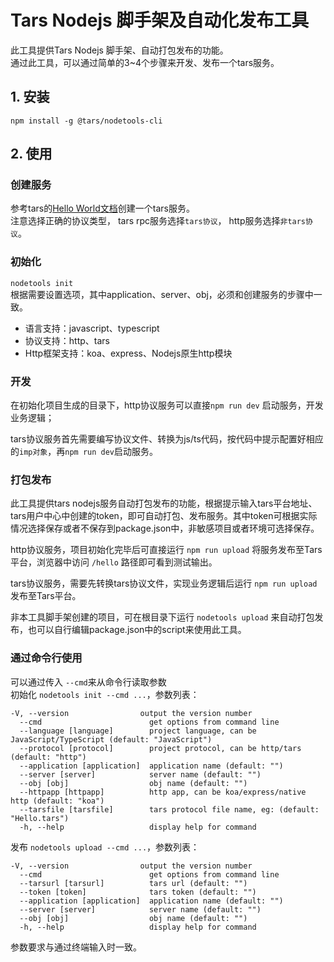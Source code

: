 # Tars Nodejs 脚手架及自动化发布工具  
此工具提供Tars Nodejs 脚手架、自动打包发布的功能。  
通过此工具，可以通过简单的3~4个步骤来开发、发布一个tars服务。  
## 1. 安装  
`npm install -g @tars/nodetools-cli`
## 2. 使用
### 创建服务  
参考tars的[Hello World文档](https://github.com/TarsCloud/TarsDocs/tree/master/hello-world)创建一个tars服务。  
注意选择正确的协议类型， tars rpc服务选择`tars协议`， http服务选择`非tars协议`。  

### 初始化  
`nodetools init`  
根据需要设置选项，其中application、server、obj，必须和创建服务的步骤中一致。  

- 语言支持：javascript、typescript
- 协议支持：http、tars
- Http框架支持：koa、express、Nodejs原生http模块  


### 开发  
在初始化项目生成的目录下，http协议服务可以直接`npm run dev` 启动服务，开发业务逻辑；  

tars协议服务首先需要编写协议文件、转换为js/ts代码，按代码中提示配置好相应的`imp对象`，再`npm run dev`启动服务。

### 打包发布  

此工具提供tars nodejs服务自动打包发布的功能，根据提示输入tars平台地址、tars用户中心中创建的token，即可自动打包、发布服务。其中token可根据实际情况选择保存或者不保存到package.json中，非敏感项目或者环境可选择保存。

http协议服务，项目初始化完毕后可直接运行 `npm run upload` 将服务发布至Tars平台，浏览器中访问 `/hello` 路径即可看到测试输出。  

tars协议服务，需要先转换tars协议文件，实现业务逻辑后运行  `npm run upload` 发布至Tars平台。  

非本工具脚手架创建的项目，可在根目录下运行 `nodetools upload` 来自动打包发布，也可以自行编辑package.json中的script来使用此工具。  

### 通过命令行使用
可以通过传入 `--cmd`来从命令行读取参数  
初始化 `nodetools init --cmd ...`，参数列表：  
```
-V, --version                output the version number
  --cmd                        get options from command line
  --language [language]        project language, can be JavaScript/TypeScript (default: "JavaScript")
  --protocol [protocol]        project protocol, can be http/tars (default: "http")
  --application [application]  application name (default: "")
  --server [server]            server name (default: "")
  --obj [obj]                  obj name (default: "")
  --httpapp [httpapp]          http app, can be koa/express/native http (default: "koa")
  --tarsfile [tarsfile]        tars protocol file name, eg: (default: "Hello.tars")
  -h, --help                   display help for command
```

发布 `nodetools upload --cmd ...`，参数列表：  
```
-V, --version                output the version number
  --cmd                        get options from command line
  --tarsurl [tarsurl]          tars url (default: "")
  --token [token]              tars token (default: "")
  --application [application]  application name (default: "")
  --server [server]            server name (default: "")
  --obj [obj]                  obj name (default: "")
  -h, --help                   display help for command
```
参数要求与通过终端输入时一致。